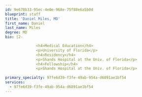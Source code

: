 ```yaml
---
id: 9e670b33-95ec-4e0e-968e-75f88e6a5b0d
blueprint: staff
title: 'Daniel Miles, MD'
first_name: Daniel
last_name: Miles
degree: MD
bio: |2-

              <h4>Medical Education</h4>
              <p>University of Florida</p>
              <h4>Residency</h4>
              <p>Shands Hospital at the Univ. of Florida</p>
              <h4>Fellowship</h4>
              <p>Shands Hospital at the Univ. of Florida</p>
          
primary_specialty: 97fe6d39-f3fe-49ab-954a-d6891ae1bf54
services:
  - 97fe6d39-f3fe-49ab-954a-d6891ae1bf54
---
```

